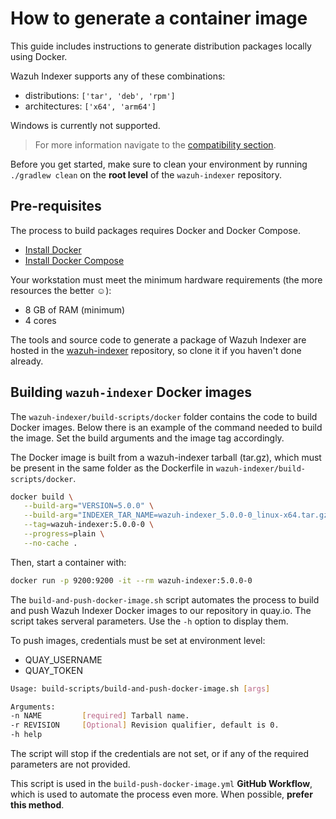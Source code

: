 # How to generate a container image

This guide includes instructions to generate distribution packages locally using Docker.

Wazuh Indexer supports any of these combinations:

- distributions: `['tar', 'deb', 'rpm']`
- architectures: `['x64', 'arm64']`

Windows is currently not supported.

> For more information navigate to the [compatibility section](/ref/compatibility.html).

Before you get started, make sure to clean your environment by running `./gradlew clean` on the **root level** of the `wazuh-indexer` repository.

## Pre-requisites

The process to build packages requires Docker and Docker Compose.

- [Install Docker](https://docs.docker.com/engine/install/)
- [Install Docker Compose](https://docs.docker.com/compose/install/linux/)

Your workstation must meet the minimum hardware requirements (the more resources the better ☺):

   - 8 GB of RAM (minimum)
   - 4 cores

The tools and source code to generate a package of Wazuh Indexer are hosted in the [wazuh-indexer](https://github.com/wazuh/wazuh-indexer) repository, so clone it if you haven't done already.

## Building `wazuh-indexer` Docker images

The `wazuh-indexer/build-scripts/docker` folder contains the code to build Docker images. Below there is an example of the command needed to build the image. Set the build arguments and the image tag accordingly.

The Docker image is built from a wazuh-indexer tarball (tar.gz), which must be present in the same folder as the Dockerfile in `wazuh-indexer/build-scripts/docker`.

```bash
docker build \
   --build-arg="VERSION=5.0.0" \
   --build-arg="INDEXER_TAR_NAME=wazuh-indexer_5.0.0-0_linux-x64.tar.gz" \
   --tag=wazuh-indexer:5.0.0-0 \
   --progress=plain \
   --no-cache .
```

Then, start a container with:

```bash
docker run -p 9200:9200 -it --rm wazuh-indexer:5.0.0-0
```

The `build-and-push-docker-image.sh` script automates the process to build and push Wazuh Indexer Docker images to our repository in quay.io. The script takes serveral parameters. Use the `-h` option to display them.

To push images, credentials must be set at environment level:

- QUAY_USERNAME
- QUAY_TOKEN

```bash
Usage: build-scripts/build-and-push-docker-image.sh [args]

Arguments:
-n NAME         [required] Tarball name.
-r REVISION     [Optional] Revision qualifier, default is 0.
-h help
```

The script will stop if the credentials are not set, or if any of the required parameters are not provided.

This script is used in the `build-push-docker-image.yml` **GitHub Workflow**, which is used to automate the process even more. When possible, **prefer this method**.
